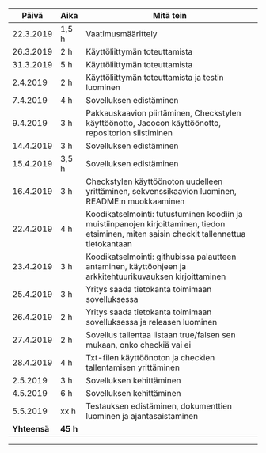  Päivä |     Aika  |  Mitä tein |
 -------|----------------|----------------
 22.3.2019 |  1,5 h  | Vaatimusmäärittely
 26.3.2019 | 2 h     |  Käyttöliittymän toteuttamista
 31.3.2019 | 5 h     | Käyttöliittymän toteuttamista
 2.4.2019  | 2 h     | Käyttöliittymän toteuttamista ja testin luominen
 7.4.2019  | 4 h     | Sovelluksen edistäminen
 9.4.2019  | 3 h     | Pakkauskaavion piirtäminen, Checkstylen käyttöönotto, Jacocon käyttöönotto, repositorion siistiminen
 14.4.2019 | 3 h     | Sovelluksen edistäminen
 15.4.2019 | 3,5 h   | Sovelluksen edistäminen
 16.4.2019 | 3 h     | Checkstylen käyttöönoton uudelleen yrittäminen, sekvenssikaavion luominen, README:n muokkaaminen
 22.4.2019 | 4 h     | Koodikatselmointi: tutustuminen koodiin ja muistiinpanojen kirjoittaminen, tiedon etsiminen, miten saisin checkit tallennettua tietokantaan
 23.4.2019  | 3 h     | Koodikatselmointi: githubissa palautteen antaminen, käyttöohjeen ja arkkitehtuurikuvauksen kirjoittaminen
 25.4.2019 | 3 h     | Yritys saada tietokanta toimimaan sovelluksessa
 26.4.2019 | 2 h     | Yritys saada tietokanta toimimaan sovelluksessa ja releasen luominen
 27.4.2019 | 2 h    | Sovellus tallentaa listaan true/falsen sen mukaan, onko checkiä vai ei 
 28.4.2019 | 4 h    | Txt-filen käyttöönoton ja checkien tallentamisen yrittäminen
 2.5.2019  | 3 h    | Sovelluksen kehittäminen
 4.5.2019  | 6 h    | Sovelluksen kehittäminen
 5.5.2019  | xx h   | Testauksen edistäminen, dokumenttien luominen ja ajantasaistaminen
 **Yhteensä** | **45 h** |
 -----------------------------------
